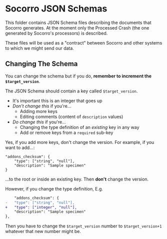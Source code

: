 # Socorro JSON Schemas

This folder contains JSON Schema files describing the documents that Socorro
generates. At the moment only the Processed Crash (the one generated by
Socorro's processors) is described.

These files will be used as a "contract" between Socorro and other systems
to which we might send our data.

## Changing The Schema

You can change the schema but if you do, **remember to increment the
`$target_version`**.

The JSON Schema should contain a key called `$target_version`.

* It's important this is an integer that goes up
* *Don't change this* if you're...
  * Adding more keys
  * Editing comments (content of `description` values)
* *Do change this* if you're...
  * Changing the type definition of an *existing* key in any way
  * Add or remove keys from a `required` sub-key

Yes, if you add more keys, don't change the version.
For example, if you want to add...:

    "addons_checksum": {
        "type": ["string", "null"],
        "description": "Sample specimen"
    }

...to the root or inside an existing key. Then **don't** change the version.

However, if you change the type definition, E.g.

```diff
    "addons_checksum": {
-   "type": ["string", "null"],
+   "type": ["integer", "null"],
    "description": "Sample specimen"
},
```
Then you have to change the `$target_version` number to `$target_version+1`
whatever that new number might be.
